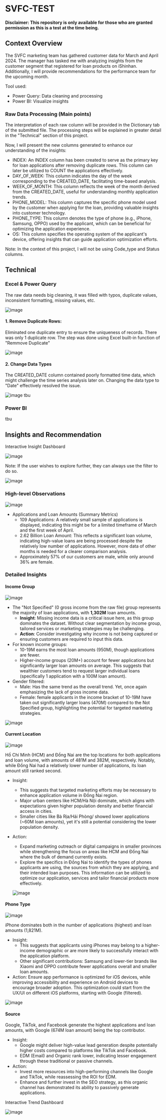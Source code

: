 # SVFC-TEST

**Disclaimer: This repository is only available for those who are granted permission as this is a test at the time being.**

## Context Overview
The SVFC marketing team has gathered customer data for March and April 2024. The manager has tasked me with analyzing insights from the customer segment that registered for loan products on iShinhan. Additionally, I will provide recommendations for the performance team for the upcoming month.

Tool used:
- Power Query: Data cleaning and processing
- Power BI: Visualize insights

### Raw Data Processing (Main points)
The interpretation of each raw column will be provided in the Dictionary tab of the submitted file. The processing steps will be explained in greater detail in the "Technical" section of this project.

Now, I will present the new columns generated to enhance our understanding of the insights:
- INDEX: An INDEX column has been created to serve as the primary key for loan applications after removing duplicate rows. This column can later be utilized to COUNT the applications effectively.
- DAY_OF_WEEK: This column indicates the day of the week corresponding to the CREATED_DATE, facilitating time-based analysis.
- WEEK_OF_MONTH: This column reflects the week of the month derived from the CREATED_DATE, useful for understanding monthly application trends.
- PHONE_MODEL: This column captures the specific phone model used by the customer when applying for the loan, providing valuable insights into customer technology.
- PHONE_TYPE: This column denotes the type of phone (e.g., iPhone, Samsung, OPPO) used by the applicant, which can be beneficial for optimizing the application experience.
- OS: This column specifies the operating system of the applicant's device, offering insights that can guide application optimization efforts.

Note: In the context of this project, I will not be using Code_type and Status columns.

## Technical

### Excel & Power Query
The raw data needs big cleaning, it was filled with typos, duplicate values, inconsistent formatting, missing values, etc.

![image](https://github.com/user-attachments/assets/84b39dad-5798-4fd8-aa34-4196886be8f1)

#### 1. Remove Duplicate Rows: 
Eliminated one duplicate entry to ensure the uniqueness of records. There was only 1 duplicate row. The step was done using Excel built-in function of "Remmove Duplicate"

![image](https://github.com/user-attachments/assets/24e0c1cc-1a4e-49f8-8dc0-c7f29d326348)

#### 2. Change Data Types
The CREATED_DATE column contained poorly formatted time data, which might challenge the time series analysis later on. Changing the data type to "Date" effectively resolved the issue.

![image](https://github.com/user-attachments/assets/f2755310-77f0-4997-8066-4128dced4ade)
tbu
### Power BI
tbu

## Insights and Recommendation
Interactive Insight Dashboard

![image](https://github.com/user-attachments/assets/f6858c91-692c-494f-8703-bb8ddd0ff5e6)

Note: If the user wishes to explore further, they can always use the filter to do so.

![image](https://github.com/user-attachments/assets/4d9551f0-f6b8-4777-a9c6-121dd0d7d98e)

### High-level Observations

![image](https://github.com/user-attachments/assets/d85f6328-3b47-4335-a656-fe2fc8cbf774)

- Applications and Loan Amounts (Summary Metrics)
  - 109 Applications: A relatively small sample of applications is displayed, indicating this might be for a limited timeframe of March and the first week of April.
  - 2.62 Billion Loan Amount: This reflects a significant loan volume, indicating high-value loans are being processed despite the relatively low number of applications. However, more data of other months is needed for a clearer comparison analysis.
  - Approximately 57% of our customers are male, while only around 36% are female.

### Detailed Insights
#### Income Group

![image](https://github.com/user-attachments/assets/40d537d5-9c32-4811-b0ee-4368e17617be)


- The "Not Specified" (0 gross income from the raw file) group represents the majority of loan applications, with **1,302M** loan amounts.
  - **Insight**: Missing income data is a critical issue here, as this group dominates the dataset. Without clear segmentation by income group, tailored services or marketing strategies may be challenging.
  - **Action**: Consider investigating why income is not being captured or ensuring customers are required to input this data.
- For known income groups:
  - 10-19M earns the most loan amounts (950M), though applications are fewer.
  - Higher-income groups (20M+) account for fewer applications but significantly larger loan amounts on average. This suggests that wealthier customers tend to request larger individual loans (specifically 1 application with a 100M loan amount).
- Gender filtered:
  - Male: Has the same trend as the overall trend. Yet, once again emphasizing the lack of gross income data.
  - Female: female applicants in the income bracket of 10-19M have taken out significantly larger loans (470M) compared to the Not Specified group, highlighting the potential for targeted marketing strategies.

![image](https://github.com/user-attachments/assets/d945f83f-cf6d-4252-9729-a93eec09973b)

#### Current Location

![image](https://github.com/user-attachments/assets/0c365359-a9ad-42b3-93c2-f4ff5cda92e5)

Hồ Chí Minh (HCM) and Đồng Nai are the top locations for both applications and loan volume, with amounts of 481M and 382M, respectively. Notably, while Đồng Nai had a relatively lower number of applications, its loan amount still ranked second.
- Insight:
  - This suggests that targeted marketing efforts may be necessary to enhance application volume in Đồng Nai region.
  - Major urban centers like HCM/Hà Nội dominate, which aligns with expectations given higher population density and better financial access in cities.
  - Smaller cities like Bà Rịa/Hải Phòng/ showed lower applications (~60M loan amounts), yet it's still a potential considering the lower population density.
- Action:
  - Expand marketing outreach or digital campaigns in smaller provinces while strengthening the focus on areas like HCM and Đồng Nai where the bulk of demand currently exists.
  - Explore the specifics in Đồng Nai to identify the types of phones applicants are using, the sources from which they are applying, and their intended loan purposes. This information can be utilized to optimize our application, services and tailor financial products more effectively.
  
  ![image](https://github.com/user-attachments/assets/3c700606-c51c-4cf9-ae7d-7305d9cceb49)

#### Phone Type

![image](https://github.com/user-attachments/assets/2e92f0ae-ace8-444d-b024-ad36a82ebe5f)

iPhone dominates both in the number of applications (highest) and loan amounts (1,821M).
- Insight:
  - This suggests that applicants using iPhones may belong to a higher-income demographic or are more likely to successfully interact with the application platform.
  - Other significant contributions: Samsung and lower-tier brands like Xiaomi and OPPO contribute fewer applications overall and smaller loan amounts.
- Action: Ensure app performance is optimized for iOS devices, while improving accessibility and experience on Android devices to encourage broader adoption. This optimization could start from the UX/UI on different iOS platforms, starting with Google (filtered).

![image](https://github.com/user-attachments/assets/0eb9a343-987a-46e4-8be7-96065b99859b)


#### Source
Google, TikTok, and Facebook generate the highest applications and loan amounts, with Google (674M loan amount) being the top contributor.
- Insight:
  - Google might deliver high-value lead generation despite potentially higher costs compared to platforms like TikTok and Facebook.
  - EDM (Email) and Organic rank lower, indicating lesser engagement through these traditional or passive channels.
- Action:
  - Invest more resources into high-performing channels like Google and TikTok, while reassessing the ROI for EDM.
  - Enhance and further invest in the SEO strategy, as this organic channel has demonstrated its ability to passively generate applications.



Interactive Trend Dashboard

![image](https://github.com/user-attachments/assets/90005256-89e7-45e8-b70e-7269f437d37e)








